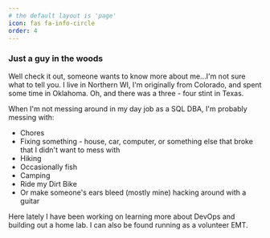 ```yaml
---
# the default layout is 'page'
icon: fas fa-info-circle
order: 4
---
```


### Just a guy in the woods

Well check it out, someone wants to know more about me...I'm not sure what to tell you. I live in Northern WI, I'm originally from Colorado, and spent some time in Oklahoma. Oh, and there was a three - four stint in Texas. 

When I'm not messing around in my day job as a SQL DBA, I'm probably messing with:

- Chores
- Fixing something - house, car, computer, or something else that broke that I didn't want to mess with
- Hiking
- Occasionally fish
- Camping
- Ride my Dirt Bike
- Or make someone's ears bleed (mostly mine) hacking around with a guitar

Here lately I have been working on learning more about DevOps and building out a home lab. I can also be found running as a volunteer EMT. 